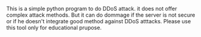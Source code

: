This is a simple python program to do DDoS attack.
it does not offer complex attack methods. But it can do dommage if the server is not secure or if he doesn't integrate good method against DDoS atttacks.
Please use this tool only for educational prupose.
